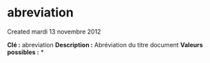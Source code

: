 abreviation
===========
Created mardi 13 novembre 2012

**Clé :** abreviation
**Description :**  Abréviation du titre document 
**Valeurs possibles :** *
